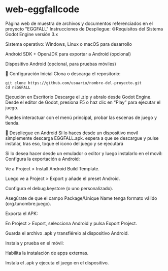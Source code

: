 # web-eggfallcode
Página web de muestra de archivos y documentos referenciados en el proyecto "EGGFALL"
Instrucciones de Despliegue:
⚙Requisitos del Sistema
Godot Engine versión 3.x

Sistema operativo: Windows, Linux o macOS para desarrollo

Android SDK + OpenJDK para exportar a Android (opcional)

Dispositivo Android (opcional, para pruebas móviles)

🚀 Configuración Inicial
Clona o descarga el repositorio:
```
git clone https://github.com/usuario/nombre-del-proyecto.git
cd nEGGFALL
````

Ejecución en Escritorio
Descarge el .zip y abralo desde Godot Engine.
Desde el editor de Godot, presiona F5 o haz clic en “Play” para ejecutar el juego.

Puedes interactuar con el menú principal, probar las escenas de juego y tienda.

📱 Despliegue en Android
Si lo haces desde un dispositivo movil simplemente descarga EGGFALL.apk. espera
a que se descargue y pulse instalar, tras eso, toque el icono del juego y se ejecutará

Si lo desea hacer desde un emulador o editor y luego instalarlo en el movil:
Configura la exportación a Android:

Ve a Project > Install Android Build Template.

Luego ve a Project > Export y añade el preset Android.

Configura el debug.keystore (o uno personalizado).

Asegúrate de que el campo Package/Unique Name tenga formato válido (org.tunombre.juego).

Exporta el APK:

En Project > Export, selecciona Android y pulsa Export Project.

Guarda el archivo .apk y transfiérelo al dispositivo Android.

Instala y prueba en el móvil:

Habilita la instalación de apps externas.

Instala el .apk y ejecuta el juego en el dispositivo.

